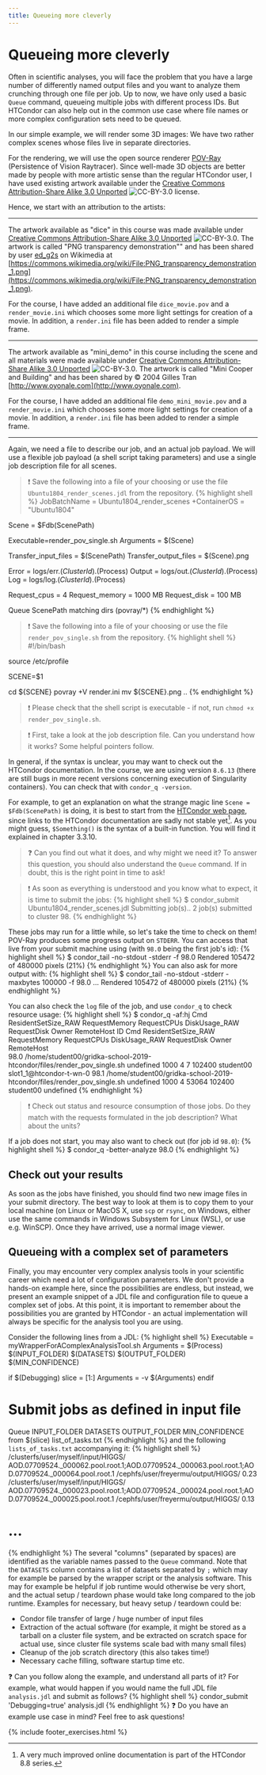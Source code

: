 ```yaml
---
title: Queueing more cleverly
---
```

# Queueing more cleverly

Often in scientific analyses, you will face the problem that you have a large number of differently named output files and you want to analyze them
crunching through one file per job. Up to now, we have only used a basic `Queue` command, queueing multiple jobs with different process IDs.
But HTCondor can also help out in the common use case where file names or more complex configuration sets need to be queued.

In our simple example, we will render some 3D images: We have two rather complex scenes whose files live in separate directories.

For the rendering, we will use the open source renderer [POV-Ray](http://www.povray.org/) (Persistence of Vision Raytracer).
Since well-made 3D objects are better made by people with more artistic sense than the regular HTCondor user,
I have used existing artwork available under the
[Creative Commons Attribution-Share Alike 3.0 Unported](http://creativecommons.org/licenses/by/3.0/) ![CC-BY-3.0](https://creativecommons.org/images/public/somerights20.gif) license. 

Hence, we start with an attribution to the artists:

* * *

The artwork available as "dice" in this course was made available under [Creative Commons Attribution-Share Alike 3.0 Unported](http://creativecommons.org/licenses/by/3.0/) ![CC-BY-3.0](https://creativecommons.org/images/public/somerights20.gif).
The artwork is called "PNG transparency demonstration"" and has been shared by user [ed_g2s](https://commons.wikimedia.org/wiki/User:Ed_g2s) on Wikimedia at [https://commons.wikimedia.org/wiki/File:PNG_transparency_demonstration_1.png](https://commons.wikimedia.org/wiki/File:PNG_transparency_demonstration_1.png).

For the course, I have added an additional file `dice_movie.pov` and a `render_movie.ini` which chooses some more light settings for creation of a movie. In addition, a `render.ini` file has been added to render a simple frame.

* * *

The artwork available as "mini_demo" in this course including the scene and all materials were made available under [Creative Commons Attribution-Share Alike 3.0 Unported](http://creativecommons.org/licenses/by/3.0/) ![CC-BY-3.0](https://creativecommons.org/images/public/somerights20.gif).
The artwork is called "Mini Cooper and Building" and has been shared by &copy; 2004 Gilles Tran [http://www.oyonale.com](http://www.oyonale.com).

For the course, I have added an additional file `demo_mini_movie.pov` and a `render_movie.ini` which chooses some more light settings for creation of a movie. In addition, a `render.ini` file has been added to render a simple frame.

* * *

Again, we need a file to describe our job, and an actual job payload. We will use a flexible job payload
(a shell script taking parameters) and use a single job description file for all scenes.

> :exclamation: Save the following into a file of your choosing or use the file `Ubuntu1804_render_scenes.jdl` from the repository.
{% highlight shell %}
JobBatchName = Ubuntu1804_render_scenes
+ContainerOS = "Ubuntu1804"

Scene = $Fdb(ScenePath)

Executable=render_pov_single.sh
Arguments = $(Scene)

Transfer_input_files = $(ScenePath)
Transfer_output_files = $(Scene).png

Error                   = logs/err.$(ClusterId).$(Process)
Output                  = logs/out.$(ClusterId).$(Process)
Log                     = logs/log.$(ClusterId).$(Process)

Request_cpus = 4
Request_memory = 1000 MB
Request_disk = 100 MB

Queue ScenePath matching dirs (povray/*)
{% endhighlight %}

> :exclamation: Save the following into a file of your choosing or use the file `render_pov_single.sh` from the repository.
{% highlight shell %}
#!/bin/bash

source /etc/profile

SCENE=$1

cd ${SCENE}
povray +V render.ini
mv ${SCENE}.png ..
{% endhighlight %}

> :exclamation: Please check that the shell script is executable - if not, run `chmod +x render_pov_single.sh`.

> :exclamation: First, take a look at the job description file. Can you understand how it works? Some helpful pointers follow.

In general, if the syntax is unclear, you may want to check out the HTCondor documentation.
In the course, we are using version `8.6.13` (there are still bugs in more recent versions concerning execution of Singularity containers). You can check that with `condor_q -version`.

For example, to get an explanation on what the strange magic line `Scene = $Fdb(ScenePath)` is doing, it is best to start from the [HTCondor web page](https://research.cs.wisc.edu/htcondor/),
since links to the HTCondor documentation are sadly not stable yet[^1].
As you might guess, `$Something()` is the syntax of a built-in function. You will find it explained in chapter 3.3.10. 

> :question: Can you find out what it does, and why might we need it? To answer this question, you should also understand the `Queue` command. If in doubt, this is the right point in time to ask!

> :exclamation: As soon as everything is understood and you know what to expect, it is time to submit the jobs:
{% highlight shell %}
$ condor_submit Ubuntu1804_render_scenes.jdl
Submitting job(s)..
2 job(s) submitted to cluster 98.
{% endhighlight %}

These jobs may run for a little while, so let's take the time to check on them! POV-Ray produces some progress output on `STDERR`. You can access that live from your submit machine using (with `98.0` being the first job's id):
{% highlight shell %}
$ condor_tail -no-stdout -stderr -f 98.0
Rendered 105472 of 480000 pixels (21%)
{% endhighlight %}
You can also ask for more output with:
{% highlight shell %}
$ condor_tail -no-stdout -stderr -maxbytes 100000 -f 98.0
...
Rendered 105472 of 480000 pixels (21%)
{% endhighlight %}

You can also check the `log` file of the job, and use `condor_q` to check resource usage:
{% highlight shell %}
$ condor_q -af:hj Cmd ResidentSetSize_RAW RequestMemory RequestCPUs DiskUsage_RAW RequestDisk Owner RemoteHost
 ID      Cmd                                                                    ResidentSetSize_RAW RequestMemory RequestCPUs DiskUsage_RAW RequestDisk Owner     RemoteHost             
  98.0   /home/student00/gridka-school-2019-htcondor/files/render_pov_single.sh undefined           1000          4           7             102400      student00 slot1_1@htcondor-t-wn-0
  98.1   /home/student00/gridka-school-2019-htcondor/files/render_pov_single.sh undefined           1000          4           53064         102400      student00 undefined
{% endhighlight %}

> :exclamation: Check out status and resource consumption of those jobs. Do they match with the requests formulated in the job description? What about the units?

If a job does not start, you may also want to check out (for job id `98.0`):
{% highlight shell %}
$ condor_q -better-analyze 98.0
{% endhighlight %}

## Check out your results
As soon as the jobs have finished, you should find two new image files in your submit directory.
The best way to look at them is to copy them to your local machine (on Linux or MacOS X, use `scp` or `rsync`, on Windows, either use the same commands in Windows Subsystem for Linux (WSL),
or use e.g. WinSCP). Once they have arrived, use a normal image viewer. 

## Queueing with a complex set of parameters
Finally, you may encounter very complex analysis tools in your scientific career which need a lot of configuration parameters.
We don't provide a hands-on example here, since the possibilities are endless, but instead, we present an example snippet of a JDL file and configuration file
to queue a complex set of jobs. At this point, it is important to remember about the possibilities you are granted by HTCondor -
an actual implementation will always be specific for the analysis tool you are using.

Consider the following lines from a JDL:
{% highlight shell %}
Executable = myWrapperForAComplexAnalysisTool.sh
Arguments  = $(Process) $(INPUT_FOLDER) $(DATASETS) $(OUTPUT_FOLDER) $(MIN_CONFIDENCE)

if $(Debugging)
  slice = [1:]
  Arguments = -v $(Arguments)
endif

# Submit jobs as defined in input file
Queue INPUT_FOLDER DATASETS OUTPUT_FOLDER MIN_CONFIDENCE from $(slice) list_of_tasks.txt
{% endhighlight %}
and the following `lists_of_tasks.txt` accompanying it:
{% highlight shell %}
/clusterfs/user/myself/input/HIGGS/ AOD.07709524._000062.pool.root.1;AOD.07709524._000063.pool.root.1;AOD.07709524._000064.pool.root.1 /cephfs/user/freyermu/output/HIGGS/ 0.23
/clusterfs/user/myself/input/HIGGS/ AOD.07709524._000023.pool.root.1;AOD.07709524._000024.pool.root.1;AOD.07709524._000025.pool.root.1 /cephfs/user/freyermu/output/HIGGS/ 0.13
# ...
{% endhighlight %}
The several "columns" (separated by spaces) are identified as the variable names passed to the `Queue` command.
Note that the `DATASETS` column contains a list of datasets separated by `;` which may for example be parsed by the wrapper script or the analysis software.
This may for example be helpful if job runtime would otherwise be very short, and the actual setup / teardown phase would take long compared to the job runtime.
Examples for necessary, but heavy setup / teardown could be:
* Condor file transfer of large / huge number of input files
* Extraction of the actual software (for example, it might be stored as a tarball on a cluster file system, and be extracted on scratch space for actual use, since cluster file systems scale bad with many small files)
* Cleanup of the job scratch directory (this also takes time!)
* Necessary cache filling, software startup time etc.

:question: Can you follow along the example, and understand all parts of it? For example, what would happen if you would name the full JDL file `analysis.jdl` and submit as follows?
{% highlight shell %}
condor_submit 'Debugging=true' analysis.jdl
{% endhighlight %}
:question: Do you have an example use case in mind? Feel free to ask questions!

[^1]: A very much improved online documentation is part of the HTCondor 8.8 series.

{% include footer_exercises.html %}
